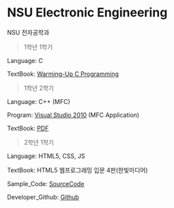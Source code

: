 # NSU Electronic Engineering
NSU 전자공학과

>1학년 1학기 

Language: C 

TextBook: [Warming-Up C Programming](https://github.com/NJHdev/NSU-EE/tree/main/1-1/PDF)

>1학년 2학기

Language: C++ (MFC)

Program: [Visual Studio 2010](https://drive.google.com/uc?export=download&id=13QObIM-CgkUfDASDXHxc9YXmWD7SkNIb) (MFC Application)

TextBook: [PDF](https://github.com/NJHdev/NSU-EE/tree/main/1-2/Visual%20C%2B%2B%20PDF)

>2학년 1학기

Language: HTML5, CSS, JS

TextBook: HTML5 웹프로그래밍 입문 4판(한빛미디어)

Sample_Code: [SourceCode](https://www.hanbit.co.kr/lib/examFileDown.php?hed_idx=7180)

Developer_Github: [Github](https://github.com/rintiantta/academy-html)
